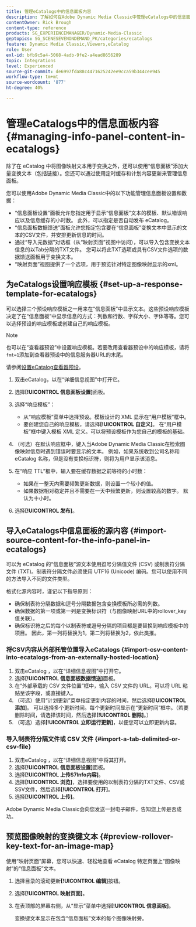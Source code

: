 ```yaml
---
title: 管理eCatalogs中的信息面板内容
description: 了解如何在Adobe Dynamic Media Classic中管理eCatalogs中的信息面板内容。
contentOwner: Rick Brough
content-type: reference
products: SG_EXPERIENCEMANAGER/Dynamic-Media-Classic
geptopics: SG_SCENESEVENONDEMAND_PK/categories/ecatalogs
feature: Dynamic Media Classic,Viewers,eCatalog
role: User
exl-id: bfb9c5a4-5068-4adb-9fe2-a4ead8656289
topic: Integrations
level: Experienced
source-git-commit: de6997fda88c4471625242ee9cca59b344cee945
workflow-type: tm+mt
source-wordcount: '877'
ht-degree: 40%

---
```


# 管理eCatalogs中的信息面板内容{#managing-info-panel-content-in-ecatalogs}

除了在 eCatalog 中将图像映射文本用于变换之外，还可以使用“信息面板”添加大量变换文本（包括链接）。您还可以通过使用定时缓存和计划内容更新来管理信息面板。

您可以使用Adobe Dynamic Media Classic中的以下功能管理信息面板设置和数据：

* “信息面板设置”面板允许您指定用于显示“信息面板”文本的模板、默认错误响应以及信息缓存的小时数。 此外，可以指定是否自动发布 eCatalog。
* “信息面板数据馈送”面板允许您指定包含要在“信息面板”变换文本中显示的文本的CSV文件，并安排更新信息的时间。
* 通过“导入元数据”对话框（从“映射页面”视图中访问），可以导入包含变换文本信息的以Tab分隔的TXT文件。 您可以将此TXT选项或具有CSV文件选项的数据馈送面板用于变换文本。
* “映射页面”视图提供了一个选项，用于预览针对特定图像映射显示的xml。

## 为eCatalogs设置响应模板 {#set-up-a-response-template-for-ecatalogs}

可以选择三个预设响应模板之一用来在“信息面板”中显示文本。这些预设响应模板决定了在“信息面板”中显示信息的方式：列数和行数、字样大小、字体等等。您可以选择预设的响应模板或创建自己的响应模板。

>[!NOTE]
>
>也可以在“查看器预设”中设置响应模板。若要改用查看器预设中的响应模板，请将`fmt=1`添加到查看器预设中的信息服务器URL的末尾。
>
>请参阅[设置eCatalog查看器预设](setting-ecatalog-viewer-presets.md#setting_up_ecatalog_viewer_presets)。

1. 双击eCatalog，以在“详细信息视图”中打开它。
1. 选择&#x200B;**[!UICONTROL 信息面板设置]**&#x200B;面板。
1. 选择“响应模板”：

   * 从“响应模板”菜单中选择预设。模板设计的 XML 显示在“用户模板”框中。
   * 要创建您自己的响应模板，请选择&#x200B;**[!UICONTROL 自定义]**。 在“用户模板”框中键入模板 XML 定义。可以将预设模板作为您自己的模板的基础。

1. （可选）在默认响应框中，键入当Adobe Dynamic Media Classic在检索图像映射信息时遇到错误时要显示的文本。 例如，如果系统收到公司名称和 eCatalog 名称，但是没有变换标识符，则将为用户显示该消息。
1. 在“响应 TTL”框中，输入要在缓存数据之前等待的小时数：

   * 如果在一整天内需要频繁更新数据，则设置一个较小的值。
   * 如果数据相对稳定并且不需要在一天中频繁更新，则设置较高的数字。 默认为十小时。

1. 选择&#x200B;**[!UICONTROL 发布]**。

## 导入eCatalogs中信息面板的源内容 {#import-source-content-for-the-info-panel-in-ecatalogs}

可以为 eCatalog 的“信息面板”源文本使用逗号分隔值文件 (CSV) 或制表符分隔文件 (TXT)。制表符分隔文件必须使用 UTF16 (Unicode) 编码。您可以使用不同的方法导入不同的文件类型。

格式化源内容时，谨记以下指导原则：

* 确保制表符分隔数据和逗号分隔数据包含变换模板所必需的列数。
* 确保数据的第一项或第一列是变换标识符（与图像映射URL中的rollover_key值关联）。
* 确保标识符之后的每个以制表符或逗号分隔的项目都是要替换到响应模板中的项目。 因此，第一列将替换为$1$，第二列将替换为$2$，依此类推。

### 将CSV内容从外部托管位置导入eCatalogs {#import-csv-content-into-ecatalogs-from-an-externally-hosted-location}

1. 双击eCatalog ，以在“详细信息视图”中打开它。
1. 选择&#x200B;**[!UICONTROL 信息面板数据馈送]**&#x200B;面板。
1. 在“外部承载的 CSV 文件位置”框中，输入 CSV 文件的 URL。可以将 URL 粘贴至该字段，或直接键入。
1. （可选）使用“计划更新”菜单指定更新内容的时间，然后选择&#x200B;**[!UICONTROL 添加]**。 可以选择多个更新时间。每个更新时间显示在“更新时间”框中。（若要删除时间，请选择该时间，然后选择&#x200B;**[!UICONTROL 删除]**。）
1. （可选）选择&#x200B;**[!UICONTROL 立即运行更新]**，以便您可以立即更新内容。

### 导入制表符分隔文件或 CSV 文件 {#import-a-tab-delimited-or-csv-file}

<!-- 

Comment Type: remark
Last Modified By: unknown unknown 
Last Modified Date: 

<p>SR changed this section 10/23/2012</p>

 -->

1. 双击eCatalog ，以在“详细信息视图”中将其打开。
1. 选择&#x200B;**[!UICONTROL 信息面板设置]**&#x200B;面板。
1. 选择&#x200B;**[!UICONTROL 上传S7Info内容]**。
1. 选择&#x200B;**[!UICONTROL 浏览]**，选择要使用的以制表符分隔的TXT文件、CSV或SSV文件，然后选择&#x200B;**[!UICONTROL 打开]**。
1. 选择&#x200B;**[!UICONTROL 上传]**。

Adobe Dynamic Media Classic会向您发送一封电子邮件，告知您上传是否成功。

## 预览图像映射的变换键文本 {#preview-rollover-key-text-for-an-image-map}

使用“映射页面”屏幕，您可以快速、轻松地查看 eCatalog 特定页面上“图像映射”的“信息面板”文本。

1. 选择目录的滚动更新&#x200B;**[!UICONTROL 编辑]**&#x200B;按钮。
1. 选择&#x200B;**[!UICONTROL 映射页面]**。
1. 在表顶部的屏幕右侧，从“显示”菜单中选择&#x200B;**[!UICONTROL 信息面板]**。

   变换键文本显示在包含“信息面板”文本的每个图像映射旁。
